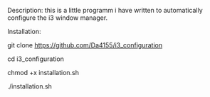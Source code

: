 Description:
this is a little programm i have written to automatically configure the i3 window manager.

Installation:

git clone https://github.com/Da4155/i3_configuration

cd i3_configuration

chmod +x installation.sh

./installation.sh
